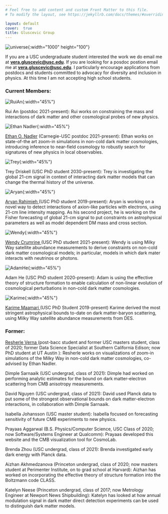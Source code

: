 ```yaml
---
# Feel free to add content and custom Front Matter to this file.
# To modify the layout, see https://jekyllrb.com/docs/themes/#overriding-theme-defaults

layout: default
cover:  true
title: Gluscevic Group
---
```

![universe]({{veragluscevic.github.io}}/dm.png){:width="1000" height="100"}

If you are a USC undergraduate student interested the work we do email me at <b>vera.gluscevic@usc.edu</b>. If you are looking for a posdoc postion email me at <b>vera.gluscevic@usc.edu</b>. I particularly encourage applications from postdocs and students committed to advocacy for diversity and inclusion in physics. At this time I am not accepting high school students.




### Current Members: ###


![RuiAn]({{veragluscevic.github.io}}/assets/img/RuiAn.jpg){:width="45%"}

Rui An (postdoc 2021-present): Rui works on constraining the mass and interactions of dark matter and other cosmological probes of new physics.

![Ethan Nadler]({{veragluscevic.github.io}}/assets/img/EthanNadler.jpg){:width="45%"} 

<a href="https://eonadler.github.io/"> Ethan O. Nadler</a> (Carnegie-USC postdoc 2021-present): Ethan works on state-of-the art zoom-in simulations in non-cold dark matter cosmologies, introducing inference to near-field cosmology to robustly search for signatures of new physics in local observables.


![Trey]({{veragluscevic.github.io}}/assets/img/GeorgeDriskell.png){:width="45%"}

Trey Driskell (USC PhD student 2030-present): Trey is investigating the global 21-cm signal in context of interacting dark matter models that can change the thermal history of the universe.

![Aryan]({{veragluscevic.github.io}}/assets/img/AryanRahimieh.jpg){:width="45%"}

<a href="https://www.linkedin.com/in/aryan-rahimieh/"> Aryan Rahimieh </a> (USC PhD student 2019-present): Aryan is working on a novel way to detect interactions of axion-like particles with electrons, using 21-cm line intensity mapping. As his second project, he is working on the Fisher forecasting of global 21-cm signal to put constraints on astrophysical parameters as well as model dependent DM mass and cross section. 

![Wendy]({{veragluscevic.github.io}}/assets/img/WendyCrumrine.jpg){:width="45%"}

<a href="https://brightinsightslearning.com/about-me/"> Wendy Crumrine </a> (USC PhD student 2021-present): Wendy is using Milky Way satellite abundance measurements to derive constraints on non-cold dark matter cosmological models; in particular, models in which dark mater interacts with neutrinos or photons. 

![AdamHe]({{veragluscevic.github.io}}/assets/img/AdamHe.jpg){:width="45%"}

Adam He (USC PhD student 2020-present): Adam is using the effective theory of structure formation to enable calculation of non-linear evolution of cosmological perturbations in non-cold dark matter cosmologies.

![Karime]({{veragluscevic.github.io}}/assets/img/Karime){:width="45%"}

<a href="https://karimemaamari.com/"> Karime Maamari </a> (USC PhD Student 2019-present) Karime derived the most stringent astrophysical bounds to-date on dark matter-baryon scattering, using Milky Way satellite abundance measurements from DES.

### Former: ###
<p>

<a href="https://www.linkedin.com/in/resherle-verna-m-s-96945898//"> Resherle Verna </a> (post-bacc student and former USC masters student, class of 2020; former Data Science Specialist at Southern California Edison; now PhD student at UT Austin ): Resherle works on visualizations of zoom-in simulations of the Milky Way in non-cold dark matter cosmologies, co-advised by Ethan Nadler.

<p>
Dimple Sarnaaik (USC undergrad, class of 2021): Dimple had worked on performing analytic estimates for the bound on dark matter-electron scattering from CMB anisotropy measurements.
</p>
<p>
David Nguyen (USC undergrad, class of 2021):  David used Planck data to put some of the strongest observational bounds on dark matter-electron interactions, in collaboration with Dimple Sarnaaik.
</p>
<p>
Isabella Johansson (USC master student): Isabella focused on forecasting sensitivity of future CMB experiments to new physics.
</p>
<p>
Prayaas Aggarwal (B.S. Physics/Computer Science, USC Class of 2020; now Software/Systems Engineer at Qualcomm): Prayaas  developed this website and the CMB visualization tool for CosmoLab.
</p>
<p>
Brenda Zhou (USC undergrad, class of 2021): Brenda investigated early dark energy with Planck data.
</p>
<p>
Aizhan Akhmedzanova (Princeton undergrad, class of 2020; now masters student at Perimenter Institute, on to grad school at Harvard): Aizhan has worked on incorporating the effective theory of structure formation into the Boltzmann code
CLASS.
</p>
<p>
Katelyn Neese (Princeton undergrad, class of 2017; now Metrology Engineer at Newport News Shipbuilding): Katelyn has looked at how annual modulation signal in dark matter direct detection experiments can be used to distinguish dark matter models.
</p>








